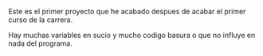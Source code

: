 Este es el primer proyecto que he acabado despues de acabar el primer curso de la carrera.

Hay muchas variables en sucio y mucho codigo basura o que no influye en nada del programa.
